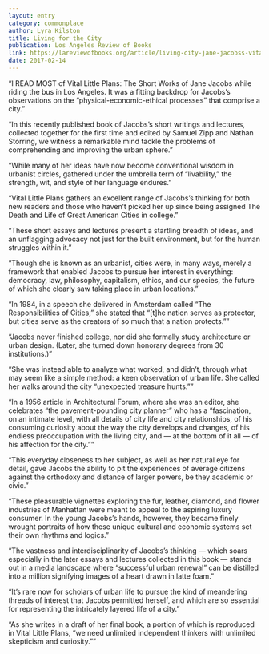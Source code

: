 ```yaml
---
layout: entry
category: commonplace
author: Lyra Kilston
title: Living for the City
publication: Los Angeles Review of Books
link: https://lareviewofbooks.org/article/living-city-jane-jacobss-vital-little-plans/
date: 2017-02-14
---
```


“I READ MOST of Vital Little Plans: The Short Works of Jane Jacobs while riding the bus in Los Angeles. It was a fitting backdrop for Jacobs’s observations on the “physical-economic-ethical processes” that comprise a city.”

“In this recently published book of Jacobs’s short writings and lectures, collected together for the first time and edited by Samuel Zipp and Nathan Storring, we witness a remarkable mind tackle the problems of comprehending and improving the urban sphere.”

“While many of her ideas have now become conventional wisdom in urbanist circles, gathered under the umbrella term of “livability,” the strength, wit, and style of her language endures.”

“Vital Little Plans gathers an excellent range of Jacobs’s thinking for both new readers and those who haven’t picked her up since being assigned The Death and Life of Great American Cities in college.”

“These short essays and lectures present a startling breadth of ideas, and an unflagging advocacy not just for the built environment, but for the human struggles within it.”

“Though she is known as an urbanist, cities were, in many ways, merely a framework that enabled Jacobs to pursue her interest in everything: democracy, law, philosophy, capitalism, ethics, and our species, the future of which she clearly saw taking place in urban locations.”

“In 1984, in a speech she delivered in Amsterdam called “The Responsibilities of Cities,” she stated that “[t]he nation serves as protector, but cities serve as the creators of so much that a nation protects.””

“Jacobs never finished college, nor did she formally study architecture or urban design. (Later, she turned down honorary degrees from 30 institutions.)”

“She was instead able to analyze what worked, and didn’t, through what may seem like a simple method: a keen observation of urban life. She called her walks around the city “unexpected treasure hunts.””

“In a 1956 article in Architectural Forum, where she was an editor, she celebrates “the pavement-pounding city planner” who has a “fascination, on an intimate level, with all details of city life and city relationships, of his consuming curiosity about the way the city develops and changes, of his endless preoccupation with the living city, and — at the bottom of it all — of his affection for the city.””

“This everyday closeness to her subject, as well as her natural eye for detail, gave Jacobs the ability to pit the experiences of average citizens against the orthodoxy and distance of larger powers, be they academic or civic.”

“These pleasurable vignettes exploring the fur, leather, diamond, and flower industries of Manhattan were meant to appeal to the aspiring luxury consumer. In the young Jacobs’s hands, however, they became finely wrought portraits of how these unique cultural and economic systems set their own rhythms and logics.”

“The vastness and interdisciplinarity of Jacobs’s thinking — which soars especially in the later essays and lectures collected in this book — stands out in a media landscape where “successful urban renewal” can be distilled into a million signifying images of a heart drawn in latte foam.”

“It’s rare now for scholars of urban life to pursue the kind of meandering threads of interest that Jacobs permitted herself, and which are so essential for representing the intricately layered life of a city.”

“As she writes in a draft of her final book, a portion of which is reproduced in Vital Little Plans, “we need unlimited independent thinkers with unlimited skepticism and curiosity.””

